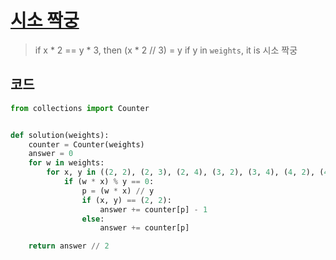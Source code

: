 # [시소 짝궁](https://school.programmers.co.kr/learn/courses/30/lessons/152996)

> if x * 2 == y * 3, then (x * 2 // 3) = y
> if y in `weights`, it is 시소 짝궁

## 코드

```python
from collections import Counter


def solution(weights):
    counter = Counter(weights)
    answer = 0
    for w in weights:
        for x, y in ((2, 2), (2, 3), (2, 4), (3, 2), (3, 4), (4, 2), (4, 3)):
            if (w * x) % y == 0:
                p = (w * x) // y
                if (x, y) == (2, 2):
                    answer += counter[p] - 1
                else:
                    answer += counter[p]

    return answer // 2


```
